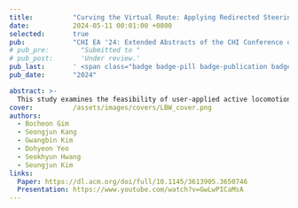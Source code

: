 ```yaml
---
title:          "Curving the Virtual Route: Applying Redirected Steering Gains for Active Locomotion in In-Car VR"
date:           2024-05-11 00:01:00 +0800
selected:       true
pub:            "CHI EA '24: Extended Abstracts of the CHI Conference on Human Factors in Computing Systems"
# pub_pre:        "Submitted to "
# pub_post:       'Under review.'
pub_last:       ' <span class="badge badge-pill badge-publication badge-success">1st Author</span>'
pub_date:       "2024"

abstract: >-
  This study examines the feasibility of user-applied active locomotion in In-Car Virtual Reality (VR), overcoming the passivity in mobility of previous In-Car VR experiences where the virtual movement was synchronized with the real movement of the car. We present the concept of virtual steering gains to quantify the magnitude of user-applied redirection from the real car's path. Through a user study where participants applied various levels of steering gains in an active virtual driving task, we assessed usability factors through measures of motion sickness, spatial presence, and overall acceptance. Results indicate a range of acceptable steering gains in which active locomotion improves spatial presence without significantly increasing motion sickness. Future works will attempt to further validate a steering gain threshold in which active locomotion in In-Car VR can be applicable.
cover:          /assets/images/covers/LBW_cover.png
authors:
  - Bocheon Gim
  - Seongjun Kang
  - Gwangbin Kim
  - Dohyeon Yeo
  - Seokhyun Hwang
  - Seungjun Kim
links:
  Paper: https://dl.acm.org/doi/full/10.1145/3613905.3650746
  Presentation: https://www.youtube.com/watch?v=GwLwPICaMsA
---
```

